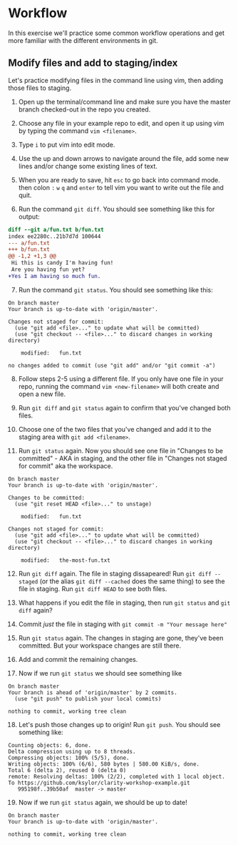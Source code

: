 # Workflow

In this exercise we'll practice some common workflow operations and get more familiar with the different environments in git.

## Modify files and add to staging/index

Let's practice modifying files in the command line using vim, then adding those files to staging.

1. Open up the terminal/command line and make sure you have the master branch checked-out in the repo you created.

2. Choose any file in your example repo to edit, and open it up using vim by typing the command `vim <filename>`.

3. Type `i` to put vim into edit mode.

4. Use the up and down arrows to navigate around the file, add some new lines and/or change some existing lines of text.

5. When you are ready to save, hit `esc` to go back into command mode. then colon `:` `w` `q` and `enter` to tell vim you want to write out the file and quit. 

6. Run the command `git diff`. You should see something like this for output:

```diff
diff --git a/fun.txt b/fun.txt
index ee2280c..21b7d7d 100644
--- a/fun.txt
+++ b/fun.txt
@@ -1,2 +1,3 @@
 Hi this is candy I'm having fun!
 Are you having fun yet?
+Yes I am having so much fun.
```

7. Run the command `git status`. You should see something like this:
```
On branch master
Your branch is up-to-date with 'origin/master'.

Changes not staged for commit:
  (use "git add <file>..." to update what will be committed)
  (use "git checkout -- <file>..." to discard changes in working directory)

	modified:   fun.txt

no changes added to commit (use "git add" and/or "git commit -a")
```

8. Follow steps 2-5 using a different file. If you only have one file in your repo, running the command `vim <new-filename>` will both create and open a new file.

9. Run `git diff` and `git status` again to confirm that you've changed both files. 

10. Choose one of the two files that you've changed and add it to the staging area with `git add <filename>`.

11. Run `git status` again. Now you should see one file in "Changes to be committed" - AKA in staging, and the other file in "Changes not staged for commit" aka the workspace.
```
On branch master
Your branch is up-to-date with 'origin/master'.

Changes to be committed:
  (use "git reset HEAD <file>..." to unstage)

	modified:   fun.txt

Changes not staged for commit:
  (use "git add <file>..." to update what will be committed)
  (use "git checkout -- <file>..." to discard changes in working directory)

	modified:   the-most-fun.txt
```
  
12. Run `git diff` again. The file in staging dissapeared! Run `git diff --staged` (or the alias `git diff --cached` does the same thing) to see the file in staging. Run `git diff HEAD` to see both files.

13. What happens if you edit the file in staging, then run `git status` and `git diff` again? 

14. Commit _just_ the file in staging with `git commit -m "Your message here"` 

15. Run `git status` again. The changes in staging are gone, they've been committed. But your workspace changes are still there. 

16. Add and commit the remaining changes. 

17. Now if we run `git status` we should see something like
```
On branch master
Your branch is ahead of 'origin/master' by 2 commits.
  (use "git push" to publish your local commits)

nothing to commit, working tree clean
```
18. Let's push those changes up to origin! Run `git push`. You should see something like:

```
Counting objects: 6, done.
Delta compression using up to 8 threads.
Compressing objects: 100% (5/5), done.
Writing objects: 100% (6/6), 580 bytes | 580.00 KiB/s, done.
Total 6 (delta 2), reused 0 (delta 0)
remote: Resolving deltas: 100% (2/2), completed with 1 local object.
To https://github.com/ksylor/clarity-workshop-example.git
   995198f..39b50af  master -> master
```

19. Now if we run `git status` again, we should be up to date!
```
On branch master
Your branch is up-to-date with 'origin/master'.

nothing to commit, working tree clean
```
